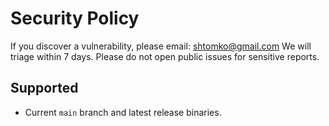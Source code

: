 # Security Policy

If you discover a vulnerability, please email: shtomko@gmail.com
We will triage within 7 days. Please do not open public issues for sensitive reports.

## Supported
- Current `main` branch and latest release binaries.
